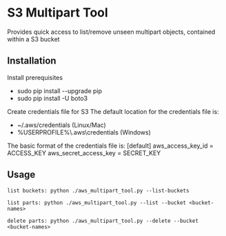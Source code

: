 # S3 Multipart Tool
Provides quick access to list/remove unseen multipart objects, contained within a S3 bucket

## Installation

Install prerequisites

* sudo pip install --upgrade pip
* sudo pip install -U boto3


Create credentials file for S3
The default location for the credentials file is:

* ~/.aws/credentials (Linux/Mac)
* %USERPROFILE%\\.aws\\credentials  (Windows)

The basic format of the credentials file is:
[default]
aws\_access\_key\_id = ACCESS\_KEY
aws\_secret\_access\_key = SECRET\_KEY


## Usage
```
list buckets: python ./aws_multipart_tool.py --list-buckets

list parts: python ./aws_multipart_tool.py --list --bucket <bucket-names>

delete parts: python ./aws_multipart_tool.py --delete --bucket <bucket-names>
```
